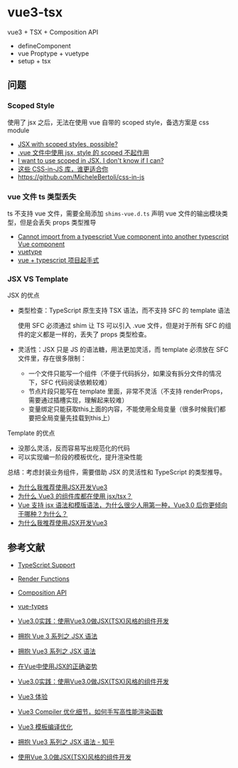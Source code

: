 # vue3-tsx

vue3 + TSX + Composition API

- defineComponent
- vue Proptype + vuetype
- setup + tsx

## 问题

### Scoped Style

使用了 jsx 之后，无法在使用 vue 自带的 scoped style，备选方案是 css module

- [JSX with scoped styles, possible?](https://forum.vuejs.org/t/jsx-with-scoped-styles-possible/7523)
- [.vue 文件中使用 jsx, style 的 scoped 不起作用](https://github.com/vuejs/jsx-next/issues/51)
- [I want to use scoped in JSX. I don't know if I can? ](https://github.com/vuejs/vue-next/issues/2771)
- [这些 CSS-in-JS 库，谁更适合你](https://zhuanlan.zhihu.com/p/129670569)
- https://github.com/MicheleBertoli/css-in-js

### vue 文件 ts 类型丢失

ts 不支持 vue 文件，需要全局添加 `shims-vue.d.ts` 声明 vue 文件的输出模块类型，但是会丢失 props 类型推导

- [Cannot import from a typescript Vue component into another typescript Vue component](https://github.com/vuejs/vue/issues/5298)
- [vuetype](https://github.com/ktsn/vuetype)
- [vue + typescript 项目起手式](https://segmentfault.com/a/1190000011744210)

### JSX VS Template

JSX 的优点

- 类型检查：TypeScript 原生支持 TSX 语法，而不支持 SFC 的 template 语法

    使用 SFC 必须通过 shim 让 TS 可以引入 .vue 文件，但是对于所有 SFC 的组件的定义都是一样的，丢失了 props 类型检查。

- 灵活性：JSX 只是 JS 的语法糖，用法更加灵活，而 template 必须放在 SFC 文件里，存在很多限制：

    - 一个文件只能写一个组件（不便于代码拆分，如果没有拆分文件的情况下，SFC 代码阅读依赖较难）
    - 节点片段只能写在 template 里面，非常不灵活（不支持 renderProps，需要通过插槽实现，理解起来较难）
    - 变量绑定只能获取this上面的内容，不能使用全局变量（很多时候我们都要把全局变量先挂载到this上）

Template 的优点

- 没那么灵活，反而容易写出规范化的代码
- 可以实现编一阶段的模板优化，提升渲染性能

总结：考虑封装业务组件，需要借助 JSX 的灵活性和 TypeScript 的类型推导。

- [为什么我推荐使用JSX开发Vue3](https://juejin.cn/post/6911175470255964174)
- [为什么 Vue3 的组件库都在使用 jsx/tsx？](https://www.zhihu.com/question/436260027)
- [Vue 支持 jsx 语法和模版语法，为什么很少人用第一种，Vue3.0 后你更倾向于哪种？为什么？](https://www.zhihu.com/question/414874762)
- [为什么我推荐使用JSX开发Vue3](https://zhuanlan.zhihu.com/p/340424163)

## 参考文献

- [TypeScript Support](https://v3.vuejs.org/guide/typescript-support.html)
- [Render Functions](https://v3.vuejs.org/guide/render-function.html)
- [Composition API](https://v3.vuejs.org/api/composition-api.html)
- [vue-types](https://github.com/dwightjack/vue-types)


- [Vue3.0实践：使用Vue3.0做JSX(TSX)风格的组件开发](https://www.ctolib.com/topics-143214.html)
- [拥抱 Vue 3 系列之 JSX 语法](https://www.zoo.team/article/vue3-jsx)
- [拥抱 Vue3 系列之 JSX 语法](https://juejin.cn/post/6846687592138670094)
- [在Vue中使用JSX的正确姿势](https://zhuanlan.zhihu.com/p/37920151)
- [Vue3.0实践：使用Vue3.0做JSX(TSX)风格的组件开发](https://www.ctolib.com/topics-143214.html)
- [Vue3 体验](https://iiong.com/vue3-use-notes/#)
- [Vue3 Compiler 优化细节，如何手写高性能渲染函数](https://zhuanlan.zhihu.com/p/150732926)
- [Vue3 模板编译优化](https://segmentfault.com/a/1190000037800237)
- [拥抱 Vue3 系列之 JSX 语法 - 知乎](https://my.oschina.net/u/4351216/blog/4338778)
- [使用Vue 3.0做JSX(TSX)风格的组件开发](https://zhuanlan.zhihu.com/p/102668383)
